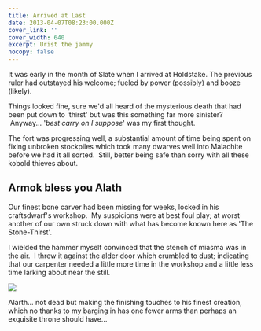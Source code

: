 ```yaml
---
title: Arrived at Last
date: 2013-04-07T08:23:00.000Z
cover_link: ''
cover_width: 640
excerpt: Urist the jammy
nocopy: false
---
```

It was early in the month of Slate when I arrived at Holdstake. The previous ruler had outstayed his welcome; fueled by power (possibly) and booze (likely).

Things looked fine, sure we'd all heard of the mysterious death that had been put down to 'thirst' but was this something far more sinister?  Anyway... '_best carry on I suppose_' was my first thought.

The fort was progressing well, a substantial amount of time being spent on fixing unbroken stockpiles which took many dwarves well into Malachite before we had it all sorted.  Still, better being safe than sorry with all these kobold thieves about.

## Armok bless you Alath

Our finest bone carver had been missing for weeks, locked in his craftsdwarf's workshop.  My suspicions were at best foul play; at worst another of our own struck down with what has become known here as 'The Stone-Thirst'.

I wielded the hammer myself convinced that the stench of miasma was in the air.  I threw it against the alder door which crumbled to dust; indicating that our carpenter needed a little more time in the workshop and a little less time larking about near the still.

![](/images/uploads/47320960539_0.jpg)

Alarth... not dead but making the finishing touches to his finest creation, which no thanks to my barging in has one fewer arms than perhaps an exquisite throne should have...
